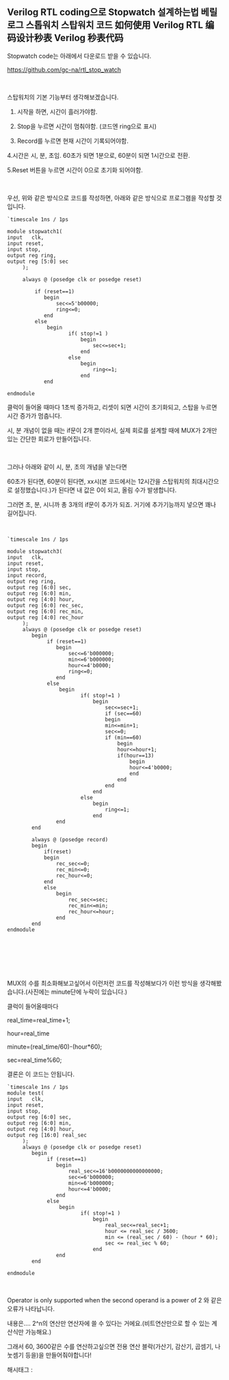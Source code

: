 ## Verilog RTL coding으로 Stopwatch 설계하는법 베릴로그 스톱워치 스탑워치 코드 如何使用 Verilog RTL 编码设计秒表 Verilog 秒表代码

Stopwatch code는 아래에서 다운로드 받을 수 있습니다.

https://github.com/gc-na/rtl_stop_watch

​

스탑워치의 기본 기능부터 생각해보겠습니다.

1. 시작을 하면, 시간이 흘러가야함.

2. Stop을 누르면 시간이 멈춰야함. (코드엔 ring으로 표시)

3. Record를 누르면 현재 시간이 기록되어야함.

4.시간은 시, 분, 초임. 60초가 되면 1분으로, 60분이 되면 1시간으로 전환.

5.Reset 버튼을 누르면 시간이 0으로 초기화 되어야함.

​

우선, 위와 같은 방식으로 코드를 작성하면, 아래와 같은 방식으로 프로그램을 작성할 것입니다.

```
`timescale 1ns / 1ps

module stopwatch1(
input	clk,
input reset,
input stop,
output reg ring,
output reg [5:0] sec
	 );
	 
	 always @ (posedge clk or posedge reset)
	 
		 if (reset==1)
			begin
				sec<=5'b00000;
				ring<=0;
			end	
		 else
			 begin
					if( stop!=1 )
						begin
							sec<=sec+1;
						end
					else
						begin
							ring<=1;
						end
			end

endmodule

```

클럭이 들어올 때마다 1초씩 증가하고, 리셋이 되면 시간이 초기화되고, 스탑을 누르면 시간 증가가 멈춥니다.

시, 분 개념이 없을 때는 if문이 2개 뿐이라서, 실제 회로를 설계할 때에 MUX가 2개만 있는 간단한 회로가 만들어집니다.

​

그러나 아래와 같이 시, 분, 초의 개념을 넣는다면

60초가 된다면, 60분이 된다면, xx시(본 코드에서는 12시간을 스탑워치의 최대시간으로 설정했습니다.)가 된다면 내 값은 0이 되고, 올림 수가 발생합니다.

그러면 초, 분, 시니까 총 3개의 if문이 추가가 되죠. 거기에 추가기능까지 넣으면 꽤나 길어집니다.

​

```
`timescale 1ns / 1ps

module stopwatch3(
input	clk,
input reset,
input stop,
input record,
output reg ring,
output reg [6:0] sec,
output reg [6:0] min,
output reg [4:0] hour,
output reg [6:0] rec_sec,
output reg [6:0] rec_min,
output reg [4:0] rec_hour
	 );
	 always @ (posedge clk or posedge reset)
		begin
			 if (reset==1)
				begin
					sec<=6'b000000;
					min<=6'b000000;
					hour<=4'b0000;
					ring<=0;
				end	
			 else
				 begin
						if( stop!=1 )
							begin
								sec<=sec+1;
								if (sec==60)
								begin
								min<=min+1;
								sec<=0;
								if (min==60)
									begin
									hour<=hour+1;
									if(hour==13)
										begin
										hour<=4'b0000;
										end
									end
								end
							end
						else
							begin
								ring<=1;
							end
				end
		end
		
		always @ (posedge record)
		begin
			if(reset)
			begin
				rec_sec<=0;
				rec_min<=0;
				rec_hour<=0;
			end
			else
				begin
					rec_sec<=sec;
					rec_min<=min;
					rec_hour<=hour;
				end
		end
endmodule

```

​

​

​

MUX의 수를 최소화해보고싶어서 이런저런 코드를 작성해보다가 이런 방식을 생각해봤습니다.(사진에는 minute단에 누락이 있습니다.)

클럭이 들어올때마다

real_time=real_time+1;

hour=real_time 

minute=(real_time/60)-(hour*60);

sec=real_time%60;

결론은 이 코드는 안됩니다.

```
`timescale 1ns / 1ps
module test(
input	clk,
input reset,
input stop,
output reg [6:0] sec,
output reg [6:0] min,
output reg [4:0] hour,
output reg [16:0] real_sec
	 );
	 always @ (posedge clk or posedge reset)
		begin
			 if (reset==1)
				begin
					real_sec<=16'b0000000000000000;
					sec<=6'b000000;
					min<=6'b000000;
					hour<=4'b0000;
				end	
			 else
				 begin
						if( stop!=1 )
							begin
								real_sec<=real_sec+1;
								hour <= real_sec / 3600;
								min <= (real_sec / 60) - (hour * 60);
								sec <= real_sec % 60;
							end
				end
		end
		
endmodule

```

​

Operator is only supported when the second operand is a power of 2 와 같은 오류가 나타납니다.

내용은.... 2^n의 연산만 연산자에 쓸 수 있다는 거에요.(비트연산만으로 할 수 있는 계산식만 가능해요.)

그래서 60, 3600같은 수를 연산하고싶으면 전용 연산 블락(가산기, 감산기, 곱셈기, 나눗셈기 등을)을 만들어줘야합니다!

 해시태그 : 